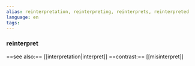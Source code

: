 ```yaml
---
alias: reinterpretation, reinterpreting, reinterprets, reinterpreted
language: en
tags: 
---
```

### reinterpret
==see also:== [[interpretation|interpret]]
==contrast:== [[misinterpret]]